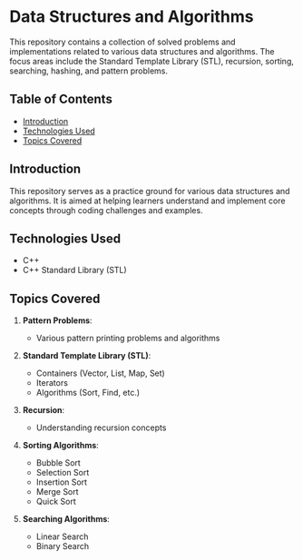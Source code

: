 # Data Structures and Algorithms

This repository contains a collection of solved problems and implementations related to various data structures and algorithms. The focus areas include the Standard Template Library (STL), recursion, sorting, searching, hashing, and pattern problems.

## Table of Contents

- [Introduction](#introduction)
- [Technologies Used](#technologies-used)
- [Topics Covered](#topics-covered)


## Introduction

This repository serves as a practice ground for various data structures and algorithms. It is aimed at helping learners understand and implement core concepts through coding challenges and examples.

## Technologies Used

- C++
- C++ Standard Library (STL)

## Topics Covered

1. **Pattern Problems**:
   - Various pattern printing problems and algorithms

2. **Standard Template Library (STL)**:
   - Containers (Vector, List, Map, Set)
   - Iterators
   - Algorithms (Sort, Find, etc.)

3. **Recursion**:
   - Understanding recursion concepts

4. **Sorting Algorithms**:
   - Bubble Sort
   - Selection Sort
   - Insertion Sort
   - Merge Sort
   - Quick Sort

5. **Searching Algorithms**:
   - Linear Search
   - Binary Search



